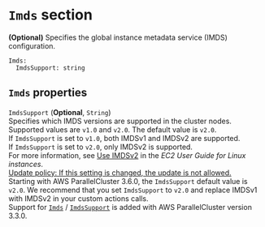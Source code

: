 # `Imds` section<a name="Imds-cluster-v3"></a>

**\(Optional\)** Specifies the global instance metadata service \(IMDS\) configuration\.

```
Imds:
  ImdsSupport: string
```

## `Imds` properties<a name="Imds-cluster-v3.properties"></a>

`ImdsSupport` \(**Optional**, `String`\)  
Specifies which IMDS versions are supported in the cluster nodes\. Supported values are `v1.0` and `v2.0`\. The default value is `v2.0`\.  
If `ImdsSupport` is set to `v1.0`, both IMDSv1 and IMDSv2 are supported\.  
If `ImdsSupport` is set to `v2.0`, only IMDSv2 is supported\.  
For more information, see [Use IMDSv2](https://docs.aws.amazon.com/AWSEC2/latest/UserGuide/configuring-instance-metadata-service.html) in the *EC2 User Guide for Linux instances*\.  
[Update policy: If this setting is changed, the update is not allowed.](using-pcluster-update-cluster-v3.md#update-policy-fail-v3)  
Starting with AWS ParallelCluster 3\.6\.0, the `ImdsSupport` default value is `v2.0`\. We recommend that you set `ImdsSupport` to `v2.0` and replace IMDSv1 with IMDSv2 in your custom actions calls\.  
Support for [`Imds`](#Imds-cluster-v3) / [`ImdsSupport`](#yaml-cluster-Imds-ImdsSupport) is added with AWS ParallelCluster version 3\.3\.0\.